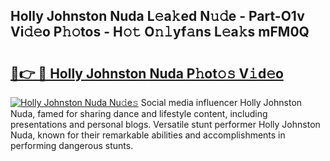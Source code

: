 ## Holly Johnston Nuda L𝚎a𝚔ed N𝚞𝚍e - Part-O1v Vi𝚍𝚎o P𝚑𝚘tos - H𝚘𝚝 O𝚗𝚕yf𝚊ns L𝚎a𝚔s mFM0Q

# <h2><a href="http://kf19d7.oniu.top/?m=Holly+Johnston+Nuda">🔗👉 🔴 Holly Johnston Nuda P𝚑ot𝚘𝚜 V𝚒d𝚎o</a></h2>

[![Holly Johnston Nuda Nu𝚍e𝚜](https://i.imgur.com/0qMVB7G.gif)](http://kf19d7.oniu.top/?m=Holly+Johnston+Nuda)
Social media influencer Holly Johnston Nuda, famed for sharing dance and lifestyle content, including presentations and personal blogs. Versatile stunt performer Holly Johnston Nuda, known for their remarkable abilities and accomplishments in performing dangerous stunts.  
